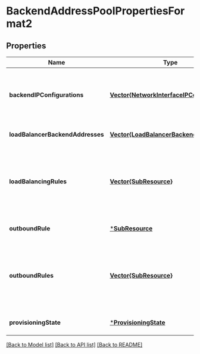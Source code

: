 # BackendAddressPoolPropertiesFormat2


## Properties
Name | Type | Description | Notes
------------ | ------------- | ------------- | -------------
**backendIPConfigurations** | [**Vector{NetworkInterfaceIPConfiguration}**](NetworkInterfaceIPConfiguration.md) | An array of references to IP addresses defined in network interfaces. | [optional] [readonly] [default to nothing]
**loadBalancerBackendAddresses** | [**Vector{LoadBalancerBackendAddress2}**](LoadBalancerBackendAddress2.md) | An array of backend addresses. | [optional] [default to nothing]
**loadBalancingRules** | [**Vector{SubResource}**](SubResource.md) | An array of references to load balancing rules that use this backend address pool. | [optional] [readonly] [default to nothing]
**outboundRule** | [***SubResource**](SubResource.md) |  | [optional] [default to nothing]
**outboundRules** | [**Vector{SubResource}**](SubResource.md) | An array of references to outbound rules that use this backend address pool. | [optional] [readonly] [default to nothing]
**provisioningState** | [***ProvisioningState**](ProvisioningState.md) |  | [optional] [default to nothing]


[[Back to Model list]](../README.md#models) [[Back to API list]](../README.md#api-endpoints) [[Back to README]](../README.md)


